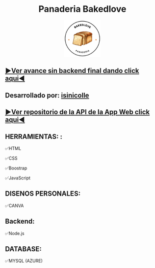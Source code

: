 <h1 align="center">Panaderia Bakedlove</h1>

<div align="center"><p><a href="https://isiszapata2001.github.io/"><img src="https://github.com/isinicolle/Panaderia_Bakedlove/blob/main/assets/img/logo_panaderia%20(300%C2%A0%C3%97%C2%A0300%C2%A0px).png" height="120" width="auto" alt="Pagina Panaderia Bakedlove"></a></p></div>

## [▶Ver avance sin backend final dando click aqui◀](https://isiszapata2001.github.io/) 

## <span align="center">Desarrollado por: [isinicolle](https://github.com/isinicolle)</span>

## [▶Ver repositorio de la API de la App Web click aqui◀](https://github.com/isinicolle/Node.js_APIRESTPanaderiaBakedlove)


## HERRAMIENTAS: : 

✅HTML

✅CSS

✅Boostrap

✅JavaScript


## DISENOS PERSONALES: 

✅CANVA

## Backend: 

✅Node.js

## DATABASE: 

✅MYSQL (AZURE)


